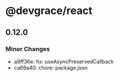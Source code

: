 # @devgrace/react

## 0.12.0

### Minor Changes

- a9ff36e: fix: useAsyncPreservedCallback
- ca69a40: chore: package.json
